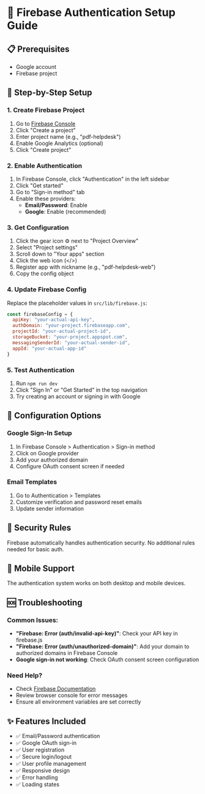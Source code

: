 # 🔐 Firebase Authentication Setup Guide

## 📋 Prerequisites
- Google account
- Firebase project

## 🚀 Step-by-Step Setup

### 1. Create Firebase Project
1. Go to [Firebase Console](https://console.firebase.google.com/)
2. Click "Create a project"
3. Enter project name (e.g., "pdf-helpdesk")
4. Enable Google Analytics (optional)
5. Click "Create project"

### 2. Enable Authentication
1. In Firebase Console, click "Authentication" in the left sidebar
2. Click "Get started"
3. Go to "Sign-in method" tab
4. Enable these providers:
   - **Email/Password**: Enable
   - **Google**: Enable (recommended)

### 3. Get Configuration
1. Click the gear icon ⚙️ next to "Project Overview"
2. Select "Project settings"
3. Scroll down to "Your apps" section
4. Click the web icon (</>)
5. Register app with nickname (e.g., "pdf-helpdesk-web")
6. Copy the config object

### 4. Update Firebase Config
Replace the placeholder values in `src/lib/firebase.js`:

```javascript
const firebaseConfig = {
  apiKey: "your-actual-api-key",
  authDomain: "your-project.firebaseapp.com",
  projectId: "your-actual-project-id",
  storageBucket: "your-project.appspot.com",
  messagingSenderId: "your-actual-sender-id",
  appId: "your-actual-app-id"
}
```

### 5. Test Authentication
1. Run `npm run dev`
2. Click "Sign In" or "Get Started" in the top navigation
3. Try creating an account or signing in with Google

## 🔧 Configuration Options

### Google Sign-In Setup
1. In Firebase Console > Authentication > Sign-in method
2. Click on Google provider
3. Add your authorized domain
4. Configure OAuth consent screen if needed

### Email Templates
1. Go to Authentication > Templates
2. Customize verification and password reset emails
3. Update sender information

## 🚨 Security Rules
Firebase automatically handles authentication security. No additional rules needed for basic auth.

## 📱 Mobile Support
The authentication system works on both desktop and mobile devices.

## 🆘 Troubleshooting

### Common Issues:
- **"Firebase: Error (auth/invalid-api-key)"**: Check your API key in firebase.js
- **"Firebase: Error (auth/unauthorized-domain)"**: Add your domain to authorized domains in Firebase Console
- **Google sign-in not working**: Check OAuth consent screen configuration

### Need Help?
- Check [Firebase Documentation](https://firebase.google.com/docs/auth)
- Review browser console for error messages
- Ensure all environment variables are set correctly

## ✨ Features Included
- ✅ Email/Password authentication
- ✅ Google OAuth sign-in
- ✅ User registration
- ✅ Secure login/logout
- ✅ User profile management
- ✅ Responsive design
- ✅ Error handling
- ✅ Loading states
